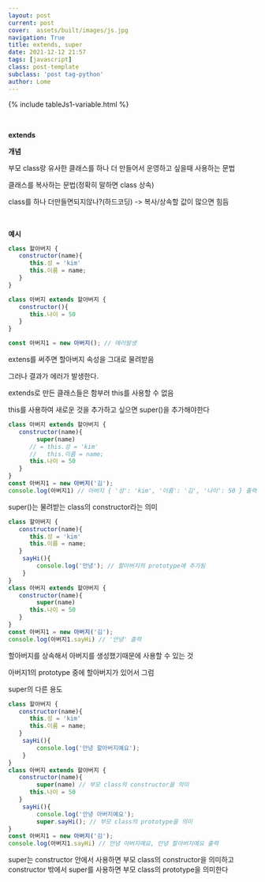 ```yaml
---
layout: post
current: post
cover:  assets/built/images/js.jpg
navigation: True
title: extends, super
date: 2021-12-12 21:57
tags: [javascript]
class: post-template
subclass: 'post tag-python'
author: Lome
---
```


<span></span>

{% include tableJs1-variable.html %}

<br>

<strong class="subtitle_fontAwesome">extends</strong>

<strong class="subtitle2_fontAwesome">개념</strong>

부모 class랑 유사한 클래스를 하나 더 만들어서 운영하고 싶을때 사용하는 문법

클래스를 복사하는 문법(정확히 말하면 class 상속)

class를 하나 더만들면되지않나?(하드코딩) -> 복사/상속할 값이 많으면 힘듬

<br>

<strong class="subtitle2_fontAwesome">예시</strong>

~~~javascript
class 할아버지 {
   constructor(name){
      this.성 = 'kim'
      this.이름 = name;
   }
}

class 아버지 extends 할아버지 {
   constructor(){
      this.나이 = 50
   }
}

const 아버지1 = new 아버지(); // 에러발생
~~~

extens를 써주면 할아버지 속성을 그대로 물려받음

그러나 결과가 에러가 발생한다.

extends로 만든 클래스들은 함부러 this를 사용할 수 없음

this를 사용하여 새로운 것을 추가하고 싶으면 super()을 추가해야한다

~~~javascript
class 아버지 extends 할아버지 {
   constructor(name){
		super(name)
      // = this.성 = 'kim'
      //   this.이름 = name;
      this.나이 = 50
   }
}
const 아버지1 = new 아버지('김');
console.log(아버지1) // 아버지 { '성': 'kim', '이름': '김', '나이': 50 } 출력
~~~

super()는 물려받는 class의 constructor라는 의미

~~~javascript
class 할아버지 {
   constructor(name){
      this.성 = 'kim'
      this.이름 = name;
   }
	sayHi(){
		console.log('안녕'); // 할아버지의 prototype에 추가됨
	}
}
class 아버지 extends 할아버지 {
   constructor(name){
		super(name)
      this.나이 = 50
   }
}
const 아버지1 = new 아버지('김');
console.log(아버지1.sayHi) // '안녕' 출력
~~~

할아버지를 상속해서 아버지를 생성했기때문에 사용할 수 있는 것

아버지1의 prototype 중에 할아버지가 있어서 그럼

super의 다른 용도

~~~javascript
class 할아버지 {
   constructor(name){
      this.성 = 'kim'
      this.이름 = name;
   }
	sayHi(){
		console.log('안녕 할아버지예요'); 
	}
}
class 아버지 extends 할아버지 {
   constructor(name){
		super(name) // 부모 class의 constructor을 의미
      this.나이 = 50
   }
	sayHi(){
		console.log('안녕 아버지예요');
		super.sayHi(); // 부모 class의 prototype을 의미
}
const 아버지1 = new 아버지('김'); 
console.log(아버지1.sayHi) // 안녕 아버지예요, 안녕 할아버지예요 출력
~~~

super는 constructor 안에서 사용하면 부모 class의 constructor을 의미하고 constructor 밖에서 super를 사용하면 부모 class의 prototype을 의미한다
